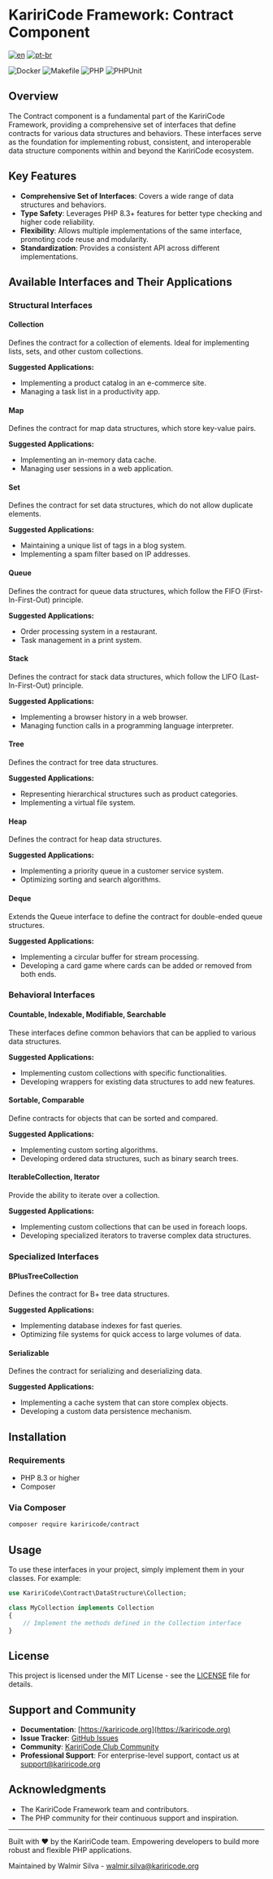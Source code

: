 # KaririCode Framework: Contract Component

[![en](https://img.shields.io/badge/lang-en-red.svg)](README.md)
[![pt-br](https://img.shields.io/badge/lang-pt--br-green.svg)](README.pt-br.md)

![Docker](https://img.shields.io/badge/Docker-2496ED?style=for-the-badge&logo=docker&logoColor=white)
![Makefile](https://img.shields.io/badge/Makefile-1D1D1D?style=for-the-badge&logo=gnu&logoColor=white)
![PHP](https://img.shields.io/badge/PHP-777BB4?style=for-the-badge&logo=php&logoColor=white)
![PHPUnit](https://img.shields.io/badge/PHPUnit-78E130?style=for-the-badge&logo=phpunit&logoColor=white)

## Overview

The Contract component is a fundamental part of the KaririCode Framework, providing a comprehensive set of interfaces that define contracts for various data structures and behaviors. These interfaces serve as the foundation for implementing robust, consistent, and interoperable data structure components within and beyond the KaririCode ecosystem.

## Key Features

- **Comprehensive Set of Interfaces**: Covers a wide range of data structures and behaviors.
- **Type Safety**: Leverages PHP 8.3+ features for better type checking and higher code reliability.
- **Flexibility**: Allows multiple implementations of the same interface, promoting code reuse and modularity.
- **Standardization**: Provides a consistent API across different implementations.

## Available Interfaces and Their Applications

### Structural Interfaces

#### Collection

Defines the contract for a collection of elements. Ideal for implementing lists, sets, and other custom collections.

**Suggested Applications:**

- Implementing a product catalog in an e-commerce site.
- Managing a task list in a productivity app.

#### Map

Defines the contract for map data structures, which store key-value pairs.

**Suggested Applications:**

- Implementing an in-memory data cache.
- Managing user sessions in a web application.

#### Set

Defines the contract for set data structures, which do not allow duplicate elements.

**Suggested Applications:**

- Maintaining a unique list of tags in a blog system.
- Implementing a spam filter based on IP addresses.

#### Queue

Defines the contract for queue data structures, which follow the FIFO (First-In-First-Out) principle.

**Suggested Applications:**

- Order processing system in a restaurant.
- Task management in a print system.

#### Stack

Defines the contract for stack data structures, which follow the LIFO (Last-In-First-Out) principle.

**Suggested Applications:**

- Implementing a browser history in a web browser.
- Managing function calls in a programming language interpreter.

#### Tree

Defines the contract for tree data structures.

**Suggested Applications:**

- Representing hierarchical structures such as product categories.
- Implementing a virtual file system.

#### Heap

Defines the contract for heap data structures.

**Suggested Applications:**

- Implementing a priority queue in a customer service system.
- Optimizing sorting and search algorithms.

#### Deque

Extends the Queue interface to define the contract for double-ended queue structures.

**Suggested Applications:**

- Implementing a circular buffer for stream processing.
- Developing a card game where cards can be added or removed from both ends.

### Behavioral Interfaces

#### Countable, Indexable, Modifiable, Searchable

These interfaces define common behaviors that can be applied to various data structures.

**Suggested Applications:**

- Implementing custom collections with specific functionalities.
- Developing wrappers for existing data structures to add new features.

#### Sortable, Comparable

Define contracts for objects that can be sorted and compared.

**Suggested Applications:**

- Implementing custom sorting algorithms.
- Developing ordered data structures, such as binary search trees.

#### IterableCollection, Iterator

Provide the ability to iterate over a collection.

**Suggested Applications:**

- Implementing custom collections that can be used in foreach loops.
- Developing specialized iterators to traverse complex data structures.

### Specialized Interfaces

#### BPlusTreeCollection

Defines the contract for B+ tree data structures.

**Suggested Applications:**

- Implementing database indexes for fast queries.
- Optimizing file systems for quick access to large volumes of data.

#### Serializable

Defines the contract for serializing and deserializing data.

**Suggested Applications:**

- Implementing a cache system that can store complex objects.
- Developing a custom data persistence mechanism.

## Installation

### Requirements

- PHP 8.3 or higher
- Composer

### Via Composer

```bash
composer require kariricode/contract
```

## Usage

To use these interfaces in your project, simply implement them in your classes. For example:

```php
use KaririCode\Contract\DataStructure\Collection;

class MyCollection implements Collection
{
    // Implement the methods defined in the Collection interface
}
```

## License

This project is licensed under the MIT License - see the [LICENSE](LICENSE) file for details.

## Support and Community

- **Documentation**: [https://kariricode.org](https://kariricode.org)
- **Issue Tracker**: [GitHub Issues](https://github.com/KaririCode-Framework/kariricode-contract/issues)
- **Community**: [KaririCode Club Community](https://kariricode.club)
- **Professional Support**: For enterprise-level support, contact us at support@kariricode.org

## Acknowledgments

- The KaririCode Framework team and contributors.
- The PHP community for their continuous support and inspiration.

---

Built with ❤️ by the KaririCode team. Empowering developers to build more robust and flexible PHP applications.

Maintained by Walmir Silva - [walmir.silva@kariricode.org](mailto:walmir.silva@kariricode.org)
